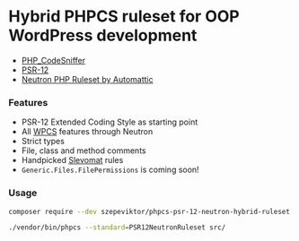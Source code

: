 # Hybrid PHPCS ruleset for OOP WordPress development

- [PHP_CodeSniffer](https://github.com/squizlabs/PHP_CodeSniffer)
- [PSR-12](https://www.php-fig.org/psr/psr-12/)
- [Neutron PHP Ruleset by Automattic](https://github.com/Automattic/phpcs-neutron-ruleset)

### Features

- PSR-12 Extended Coding Style as starting point
- All [WPCS](https://github.com/WordPress/WordPress-Coding-Standards) features through Neutron
- Strict types
- File, class and method comments
- Handpicked [Slevomat](https://github.com/slevomat/coding-standard) rules
- `Generic.Files.FilePermissions` is coming soon!

### Usage

```bash
composer require --dev szepeviktor/phpcs-psr-12-neutron-hybrid-ruleset

./vendor/bin/phpcs --standard=PSR12NeutronRuleset src/
```
